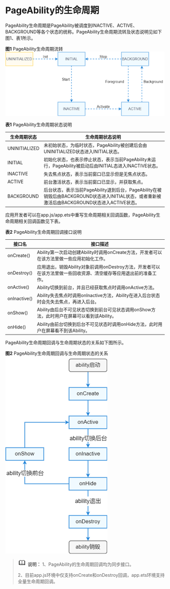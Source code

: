 # PageAbility的生命周期


PageAbility生命周期是PageAbility被调度到INACTIVE、ACTIVE、BACKGROUND等各个状态的统称。PageAbility生命周期流转及状态说明见如下图1、表1所示。


  **图1** PageAbility生命周期流转  
![page-ability-lifecycle](figures/page-ability-lifecycle.png)


  **表1** PageAbility生命周期状态说明

| 生命周期状态 | 生命周期状态说明 | 
| -------- | -------- |
| UNINITIALIZED | 未初始状态，为临时状态，PageAbility被创建后会由UNINITIALIZED状态进入INITIAL状态。 | 
| INITIAL | 初始化状态，也表示停止状态，表示当前PageAbility未运行，PageAbility被启动后由INITIAL态进入INACTIVE状态。 | 
| INACTIVE | 失去焦点状态，表示当前窗口已显示但是无焦点状态。 | 
| ACTIVE | 前台激活状态，表示当前窗口已显示，并获取焦点。 | 
| BACKGROUND | 后台状态，表示当前PageAbility退到后台，PageAbility在被销毁后由BACKGROUND状态进入INITIAL状态，或者重新被激活后由BACKGROUND状态进入ACTIVE状态。 | 


应用开发者可以在app.js/app.ets中重写生命周期相关回调函数，PageAbility生命周期相关回调函数见下表。


  **表2** PageAbility生命周期回调接口说明

| 接口名 | 接口描述 | 
| -------- | -------- |
| onCreate() | Ability第一次启动创建Ability时调用onCreate方法，开发者可以在该方法里做一些应用初始化工作。 | 
| onDestroy() | 应用退出，销毁Ability对象前调用onDestroy方法，开发者可以在该方法里做一些回收资源、清空缓存等应用退出前的准备工作。 | 
| onActive() | Ability切换到前台，并且已经获取焦点时调用onActive方法。 | 
| onInactive() | Ability失去焦点时调用onInactive方法，Ability在进入后台状态时会先失去焦点，再进入后台。 | 
| onShow() | Ability由后台不可见状态切换到前台可见状态调用onShow方法，此时用户在屏幕可以看到该Ability。 | 
| onHide() | Ability由前台切换到后台不可见状态时调用onHide方法，此时用户在屏幕看不到该Ability。 | 


PageAbility生命周期回调与生命周期状态的关系如下图所示。


  **图2** PageAbility生命周期回调与生命周期状态的关系  
![fa-pageAbility-lifecycle](figures/fa-pageAbility-lifecycle.png)


> ![icon-note.gif](public_sys-resources/icon-note.gif) **说明：**
> 1、PageAbility的生命周期回调均为同步接口。
> 
> 2、目前app.js环境中仅支持onCreate和onDestroy回调，app.ets环境支持全量生命周期回调。
